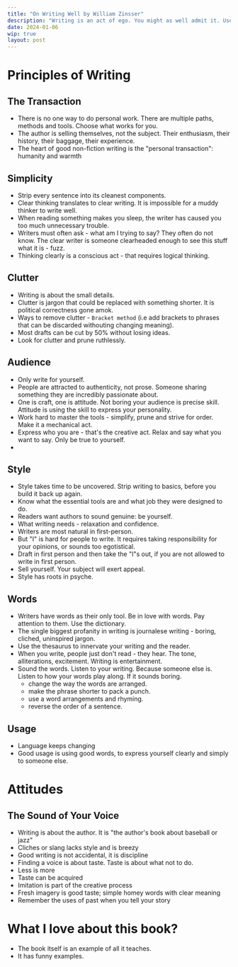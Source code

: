 ```yaml
---
title: "On Writing Well by William Zinsser"
description: "Writing is an act of ego. You might as well admit it. Use its energy to keep it going."
date: 2024-01-06
wip: true
layout: post
---
```


# Principles of Writing

## The Transaction

- There is no one way to do personal work. There are multiple paths, methods and tools. Choose what works for you.
- The author is selling themselves, not the subject. Their enthusiasm, their history, their baggage, their experience.
- The heart of good non-fiction writing is the "personal transaction": humanity and warmth

## Simplicity

- Strip every sentence into its cleanest components.
- Clear thinking translates to clear writing. It is impossible for a muddy thinker to write well.
- When reading something makes you sleep, the writer has caused you too much unnecessary trouble.
- Writers must often ask - what am I trying to say? They often do not know. The clear writer is someone clearheaded enough to see this stuff what it is - fuzz.
- Thinking clearly is a conscious act - that requires logical thinking.

## Clutter

- Writing is about the small details.
- Clutter is jargon that could be replaced with something shorter. It is political correctness gone amok.
- Ways to remove clutter - `Bracket method` (i.e add brackets to phrases that can be discarded withouting changing meaning).
- Most drafts can be cut by 50% without losing ideas.
- Look for clutter and prune ruthlessly.

## Audience

- Only write for yourself.
- People are attracted to authenticity, not prose. Someone sharing something they are incredibly passionate about.
- One is craft, one is attitude. Not boring your audience is precise skill. Attitude is using the skill to express your personality.
- Work hard to master the tools - simplify, prune and strive for order. Make it a mechanical act.
- Express who you are - that's the creative act. Relax and say what you want to say. Only be true to yourself.
-

## Style

- Style takes time to be uncovered. Strip writing to basics, before you build it back up again.
- Know what the essential tools are and what job they were designed to do.
- Readers want authors to sound genuine: be yourself.
- What writing needs - relaxation and confidence.
- Writers are most natural in first-person.
- But "I" is hard for people to write. It requires taking responsibility for your opinions, or sounds too egotistical.
- Draft in first person and then take the "I"s out, if you are not allowed to write in first person.
- Sell yourself. Your subject will exert appeal.
- Style has roots in psyche.

## Words

- Writers have words as their only tool. Be in love with words. Pay attention to them. Use the dictionary.
- The single biggest profanity in writing is journalese writing - boring, cliched, uninspired jargon.
- Use the thesaurus to innervate your writing and the reader.
- When you write, people just don't read - they hear. The tone, alliterations, excitement. Writing is entertainment.
- Sound the words. Listen to your writing. Because someone else is. Listen to how your words play along. If it sounds boring.
  - change the way the words are arranged.
  - make the phrase shorter to pack a punch.
  - use a word arrangements and rhyming.
  - reverse the order of a sentence.

## Usage

- Language keeps changing
- Good usage is using good words, to express yourself clearly and simply to someone else.

# Attitudes

## The Sound of Your Voice

- Writing is about the author. It is "the author's book about baseball or jazz"
- Cliches or slang lacks style and is breezy
- Good writing is not accidental, it is discipline
- Finding a voice is about taste. Taste is about what not to do.
- Less is more
- Taste can be acquired
- Imitation is part of the creative process
- Fresh imagery is good taste; simple homey words with clear meaning
- Remember the uses of past when you tell your story

# What I love about this book?

- The book itself is an example of all it teaches.
- It has funny examples.
